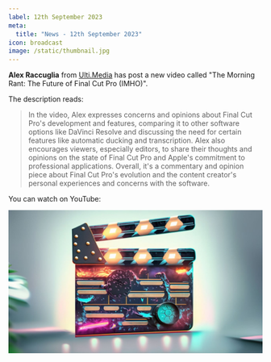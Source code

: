 ```yaml
---
label: 12th September 2023
meta:
  title: "News - 12th September 2023"
icon: broadcast
image: /static/thumbnail.jpg
---
```


**Alex Raccuglia** from [Ulti.Media](https://ulti.media) has post a new video called "The Morning Rant: The Future of Final Cut Pro (IMHO)".

The description reads:

> In the video, Alex expresses concerns and opinions about Final Cut Pro's development and features, comparing it to other software options like DaVinci Resolve and discussing the need for certain features like automatic ducking and transcription.
> Alex also encourages viewers, especially editors, to share their thoughts and opinions on the state of Final Cut Pro and Apple's commitment to professional applications.
> Overall, it's a commentary and opinion piece about Final Cut Pro's evolution and the content creator's personal experiences and concerns with the software.

You can watch on YouTube:

[![](/static/alex-future-of-fcpx.jpeg)](https://www.youtube.com/watch?v=3LPBw8cHQkw)